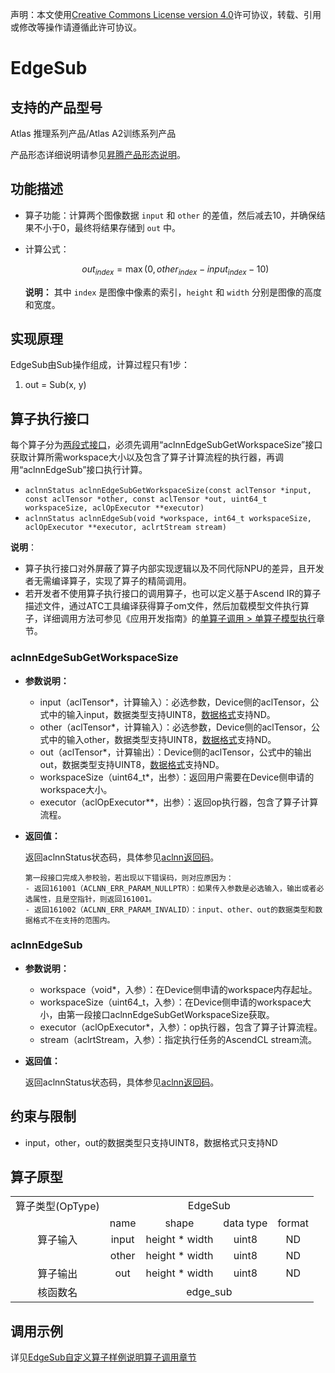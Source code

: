 声明：本文使用[Creative Commons License version 4.0](https://creativecommons.org/licenses/by/4.0/legalcode)许可协议，转载、引用或修改等操作请遵循此许可协议。

# EdgeSub

## 支持的产品型号

Atlas 推理系列产品/Atlas A2训练系列产品

产品形态详细说明请参见[昇腾产品形态说明](https://www.hiascend.com/document/redirect/CannCommunityProductForm)。

## 功能描述

- 算子功能：计算两个图像数据 `input` 和 `other` 的差值，然后减去10，并确保结果不小于0，最终将结果存储到 `out` 中。
- 计算公式：
  
  $$
  out_{index} = \max(0, other_{index} - input_{index} - 10)
  $$
  
  **说明：**
  其中 `index` 是图像中像素的索引，`height` 和 `width` 分别是图像的高度和宽度。

## 实现原理

EdgeSub由Sub操作组成，计算过程只有1步：

1. out = Sub(x, y)

## 算子执行接口

每个算子分为[两段式接口](https://www.hiascend.com/document/detail/zh/CANNCommunityEdition/800alpha003/apiref/aolapi/context/common/%E4%B8%A4%E6%AE%B5%E5%BC%8F%E6%8E%A5%E5%8F%A3.md)，必须先调用“aclnnEdgeSubGetWorkspaceSize”接口获取计算所需workspace大小以及包含了算子计算流程的执行器，再调用“aclnnEdgeSub”接口执行计算。

* `aclnnStatus aclnnEdgeSubGetWorkspaceSize(const aclTensor *input, const aclTensor *other, const aclTensor *out, uint64_t workspaceSize, aclOpExecutor **executor)`
* `aclnnStatus aclnnEdgeSub(void *workspace, int64_t workspaceSize, aclOpExecutor **executor, aclrtStream stream)`

**说明**：

- 算子执行接口对外屏蔽了算子内部实现逻辑以及不同代际NPU的差异，且开发者无需编译算子，实现了算子的精简调用。
- 若开发者不使用算子执行接口的调用算子，也可以定义基于Ascend IR的算子描述文件，通过ATC工具编译获得算子om文件，然后加载模型文件执行算子，详细调用方法可参见《应用开发指南》的[单算子调用 > 单算子模型执行](https://hiascend.com/document/redirect/CannCommunityCppOpcall)章节。

### aclnnEdgeSubGetWorkspaceSize

- **参数说明：**
  
  - input（aclTensor\*，计算输入）：必选参数，Device侧的aclTensor，公式中的输入input，数据类型支持UINT8，[数据格式](https://www.hiascend.com/document/detail/zh/CANNCommunityEdition/800alpha003/apiref/aolapi/context/common/%E6%95%B0%E6%8D%AE%E6%A0%BC%E5%BC%8F.md)支持ND。
  - other（aclTensor\*，计算输入）：必选参数，Device侧的aclTensor，公式中的输入other，数据类型支持UINT8，[数据格式](https://www.hiascend.com/document/detail/zh/CANNCommunityEdition/800alpha003/apiref/aolapi/context/common/%E6%95%B0%E6%8D%AE%E6%A0%BC%E5%BC%8F.md)支持ND。
  - out（aclTensor\*，计算输出）：Device侧的aclTensor，公式中的输出out，数据类型支持UINT8，[数据格式](https://www.hiascend.com/document/detail/zh/CANNCommunityEdition/800alpha003/apiref/aolapi/context/common/%E6%95%B0%E6%8D%AE%E6%A0%BC%E5%BC%8F.md)支持ND。
  - workspaceSize（uint64\_t\*，出参）：返回用户需要在Device侧申请的workspace大小。
  - executor（aclOpExecutor\*\*，出参）：返回op执行器，包含了算子计算流程。
- **返回值：**
  
  返回aclnnStatus状态码，具体参见[aclnn返回码](https://www.hiascend.com/document/detail/zh/CANNCommunityEdition/800alpha003/apiref/aolapi/context/common/aclnn%E8%BF%94%E5%9B%9E%E7%A0%81_fuse.md)。
  
  ```
  第一段接口完成入参校验，若出现以下错误码，则对应原因为：
  - 返回161001（ACLNN_ERR_PARAM_NULLPTR）：如果传入参数是必选输入，输出或者必选属性，且是空指针，则返回161001。
  - 返回161002（ACLNN_ERR_PARAM_INVALID）：input、other、out的数据类型和数据格式不在支持的范围内。
  ```

### aclnnEdgeSub

- **参数说明：**
  
  - workspace（void\*，入参）：在Device侧申请的workspace内存起址。
  - workspaceSize（uint64\_t，入参）：在Device侧申请的workspace大小，由第一段接口aclnnEdgeSubGetWorkspaceSize获取。
  - executor（aclOpExecutor\*，入参）：op执行器，包含了算子计算流程。
  - stream（aclrtStream，入参）：指定执行任务的AscendCL stream流。
- **返回值：**
  
  返回aclnnStatus状态码，具体参见[aclnn返回码](https://www.hiascend.com/document/detail/zh/CANNCommunityEdition/800alpha003/apiref/aolapi/context/common/aclnn%E8%BF%94%E5%9B%9E%E7%A0%81_fuse.md)。

## 约束与限制

- input，other，out的数据类型只支持UINT8，数据格式只支持ND

## 算子原型

<table>
<tr><td rowspan="1" align="center">算子类型(OpType)</td><td colspan="4" align="center">EdgeSub</td></tr>
<tr><td rowspan="3" align="center">算子输入</td><td align="center">name</td><td align="center">shape</td><td align="center">data type</td><td align="center">format</td></tr>
<tr><td align="center">input</td><td align="center">height * width</td><td align="center">uint8</td><td align="center">ND</td></tr>
<tr><td align="center">other</td><td align="center">height * width</td><td align="center">uint8</td><td align="center">ND</td></tr>
<tr><td rowspan="1" align="center">算子输出</td><td align="center">out</td><td align="center">height * width</td><td align="center">uint8</td><td align="center">ND</td></tr>
<tr><td rowspan="1" align="center">核函数名</td><td colspan="4" align="center">edge_sub</td></tr>
</table>

## 调用示例

详见[EdgeSub自定义算子样例说明算子调用章节](../README.md#算子调用)
